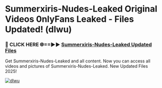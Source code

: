 # Summerxiris-Nudes-Leaked Original Videos 0nlyFans Leaked - Files Updated! (dlwu)

<h3>🔴 CLICK HERE 🌐==►► <a href="https://tinyurl.com/4mcuefdz" rel="nofollow">Summerxiris-Nudes-Leaked Updated Files</a></h3>

Get Summerxiris-Nudes-Leaked and all content. Now you can access all videos and pictures of Summerxiris-Nudes-Leaked. New Updated Files 2025!

[![dlwu](https://i.imgur.com/StAQSOY.gif)](https://tinyurl.com/4mcuefdz)

